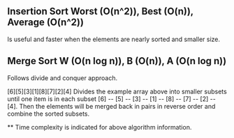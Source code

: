 Insertion Sort Worst (O(n^2)), Best (O(n)), Average (O(n^2))
- 
Is useful and faster when the elements are nearly sorted and smaller size.

Merge Sort W (O(n log n)), B (O(n)), A (O(n log n))
-
Follows divide and conquer approach. 

[6][5][3][1][8][7][2][4]
Divides the example array above into smaller subsets until one item is in each subset
[6] -- [5] -- [3] -- [1] -- [8] -- [7] -- [2] -- [4].
Then the elements will be merged back in pairs in reverse order and combine the sorted subsets.


** Time complexity is indicated for above algorithm information.